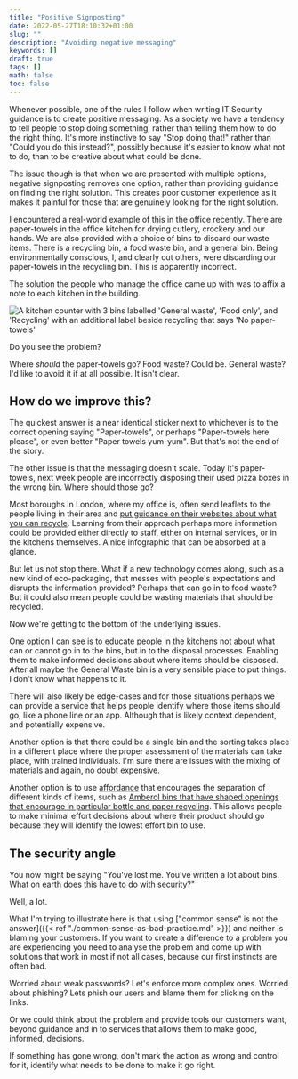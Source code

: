 ```yaml
---
title: "Positive Signposting"
date: 2022-05-27T18:10:32+01:00
slug: ""
description: "Avoiding negative messaging"
keywords: []
draft: true
tags: []
math: false
toc: false
---
```


Whenever possible, one of the rules I follow when writing IT Security guidance is to create positive messaging. As a society we have a tendency to tell people to stop doing something, rather than telling them how to do the right thing. It's more instinctive to say "Stop doing that!" rather than "Could you do this instead?", possibly because it's easier to know what not to do, than to be creative about what could be done.

The issue though is that when we are presented with multiple options, negative signposting removes one option, rather than providing guidance on finding the right solution. This creates poor customer experience as it makes it painful for those that are genuinely looking for the right solution.

I encountered a real-world example of this in the office recently. There are paper-towels in the office kitchen for drying cutlery, crockery and our hands. We are also provided with a choice of bins to discard our waste items. There is a recycling bin, a food waste bin, and a general bin. Being environmentally conscious, I, and clearly out others, were discarding our paper-towels in the recycling bin. This is apparently incorrect.

The solution the people who manage the office came up with was to affix a note to each kitchen in the building.

![A kitchen counter with 3 bins labelled 'General waste', 'Food only', and 'Recycling' with an additional label beside recycling that says 'No paper-towels'](/img/blog-post/positive-signposting/negative-signposting.png)

Do you see the problem?

Where _should_ the paper-towels go? Food waste? Could be. General waste? I'd like to avoid it if at all possible. It isn't clear.

## How do we improve this?

The quickest answer is a near identical sticker next to whichever is to the correct opening saying "Paper-towels", or perhaps "Paper-towels here please", or even better "Paper towels yum-yum". But that's not the end of the story.

The other issue is that the messaging doesn't scale. Today it's paper-towels, next week people are incorrectly disposing their used pizza boxes in the wrong bin. Where should those go?

Most boroughs in London, where my office is, often send leaflets to the people living in their area and [put guidance on their websites about what you can recycle](https://www.westminster.gov.uk/check-before-you-chuck#paragraph-id-3463). Learning from their approach perhaps more information could be provided either directly to staff, either on internal services, or in the kitchens themselves. A nice infographic that can be absorbed at a glance.

But let us not stop there. What if a new technology comes along, such as a new kind of eco-packaging, that messes with people's expectations and disrupts the information provided? Perhaps that can go in to food waste? But it could also mean people could be wasting materials that should be recycled.

Now we're getting to the bottom of the underlying issues.

One option I can see is to educate people in the kitchens not about what can or cannot go in to the bins, but in to the disposal processes. Enabling them to make informed decisions about where items should be disposed. After all maybe the General Waste bin is a very sensible place to put things. I don't know what happens to it.

There will also likely be edge-cases and for those situations perhaps we can provide a service that helps people identify where those items should go, like a phone line or an app. Although that is likely context dependent, and potentially expensive.

Another option is that there could be a single bin and the sorting takes place in a different place where the proper assessment of the materials can take place, with trained individuals. I'm sure there are issues with the mixing of materials and again, no doubt expensive.

Another option is to use [affordance](https://en.wikipedia.org/wiki/Affordance) that encourages the separation of different kinds of items, such as [Amberol bins that have shaped openings that encourage in particular bottle and paper recycling](https://amberol.co.uk/bins/outdoor-recycling-bins/olympic-dual-bin). This allows people to make minimal effort decisions about where their product should go because they will identify the lowest effort bin to use.

## The security angle

You now might be saying "You've lost me. You've written a lot about bins. What on earth does this have to do with security?"

Well, a lot.

What I'm trying to illustrate here is that using ["common sense" is not the answer]({{< ref "./common-sense-as-bad-practice.md" >}}) and neither is blaming your customers. If you want to create a difference to a problem you are experiencing you need to analyse the problem and come up with solutions that work in most if not all cases, because our first instincts are often bad.

Worried about weak passwords? Let's enforce more complex ones. Worried about phishing? Lets phish our users and blame them for clicking on the links.

Or we could think about the problem and provide tools our customers want, beyond guidance and in to services that allows them to make good, informed, decisions.

If something has gone wrong, don't mark the action as wrong and control for it, identify what needs to be done to make it go right.
